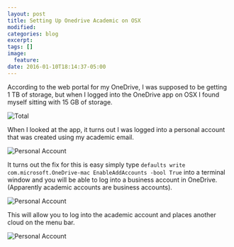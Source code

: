 ```yaml
---
layout: post
title: Setting Up Onedrive Academic on OSX
modified:
categories: blog
excerpt:
tags: []
image:
  feature:
date: 2016-01-10T18:14:37-05:00
---
```

According to the web portal for my OneDrive, I was supposed to be getting 1 TB of storage, but when I logged into the OneDrive app on OSX I found myself sitting with 15 GB of storage.

![Total](Amount.png)

When I looked at the app, it turns out I was logged into a personal account that was created using my academic email.

![Personal Account](Personal.png)

It turns out the fix for this is easy simply type `defaults write com.microsoft.OneDrive-mac EnableAddAccounts -bool True` into a terminal window and you will be able to log into a business account in OneDrive. (Apparently academic accounts are business accounts).

![Personal Account](Wrong.png)

This will allow you to log into the academic account and places another cloud on the menu bar.

![Personal Account](Academic.png)
